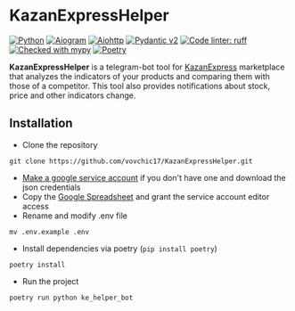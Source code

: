 KazanExpressHelper
===

[![Python](https://img.shields.io/endpoint?url=https://raw.githubusercontent.com/vovchic17/static/main/src/badges/python312.json)](https://www.python.org/)
[![Aiogram](https://img.shields.io/endpoint?url=https://raw.githubusercontent.com%2Fvovchic17%2Fstatic%2Fmain%2Fsrc%2Fbadges%2Faiogram341.json)](https://aiogram.dev/)
[![Aiohttp](https://img.shields.io/badge/aiohttp-v3.9.3-2c5bb4?logo=aiohttp)](https://docs.aiohttp.org/en/stable/)
[![Pydantic v2](https://img.shields.io/endpoint?url=https://raw.githubusercontent.com/pydantic/pydantic/main/docs/badge/v2.json)](https://pydantic.dev)
[![Code linter: ruff](https://camo.githubusercontent.com/18c26428c337f9d641fa09b629a3a03b514e8ac84b57974a0ed7d1b38e14e060/68747470733a2f2f696d672e736869656c64732e696f2f656e64706f696e743f75726c3d68747470733a2f2f7261772e67697468756275736572636f6e74656e742e636f6d2f61737472616c2d73682f727566662f6d61696e2f6173736574732f62616467652f76322e6a736f6e)](https://github.com/charliermarsh/ruff)
[![Checked with mypy](https://img.shields.io/endpoint?url=https://raw.githubusercontent.com/vovchic17/static/main/src/badges/mypy.json)](https://mypy-lang.org/)
[![Poetry](https://img.shields.io/endpoint?url=https://python-poetry.org/badge/v0.json)](https://python-poetry.org/)

**KazanExpressHelper** is a telegram-bot tool for [KazanExpress](https://kazanexpress.ru/) marketplace that analyzes the indicators of your products and comparing them with those of a competitor. This tool also provides notifications about stock, price and other indicators change.

## Installation

* Clone the repository
```
git clone https://github.com/vovchic17/KazanExpressHelper.git
```
* [Make a google service account](https://telegra.ph/Kak-sozdat-servisnyj-akkaunt-dlya-Google-Tablic-12-20) if you don't have one and download the json credentials
* Copy the [Google Spreadsheet](https://docs.google.com/spreadsheets/d/17SJAkJgNOnF84ZNQLk9Soq_2VM_3B0fXbBIj1Vma7kw/) and grant the service account editor access
* Rename and modify .env file
```
mv .env.example .env
```
* Install dependencies via poetry (`pip install poetry`)
```
poetry install
```
* Run the project
```
poetry run python ke_helper_bot
```